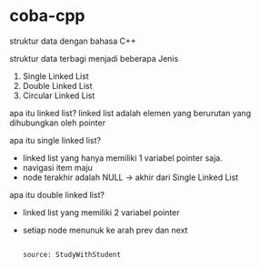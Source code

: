 # coba-cpp
struktur data dengan bahasa C++

struktur data terbagi menjadi beberapa Jenis
  1. Single Linked List
  2. Double Linked List
  3. Circular Linked List

apa itu linked list?
  linked list adalah elemen yang berurutan yang dihubungkan oleh pointer

apa itu single linked list?
  * linked list yang hanya memiliki 1 variabel pointer saja.
  * navigasi item maju
  * node terakhir adalah NULL -> akhir dari Single Linked List

apa itu double linked list?
  * linked list yang memiliki 2 variabel pointer
  * setiap node menunuk ke arah prev dan next



                                                                                                                            
                                                                                                                         source: StudyWithStudent
